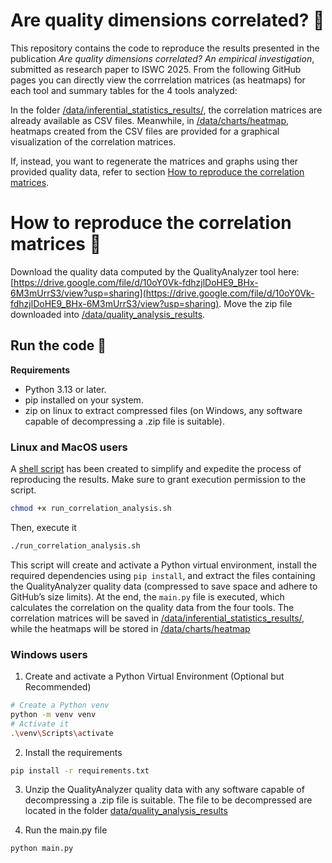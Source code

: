 # Are quality dimensions correlated? 🔎
This repository contains the code to reproduce the results presented in the publication *Are quality dimensions correlated? An empirical investigation*, submitted as research paper to ISWC 2025. From the following GitHub pages you can directly view the corrrelation matrices (as heatmaps) for each tool and summary tables for the 4 tools analyzed: 

In the folder [/data/inferential_statistics_results/](./data/inferential_statistics_results/), the correlation matrices are already available as CSV files. Meanwhile, in [/data/charts/heatmap](./data/charts/heatmap/), heatmaps created from the CSV files are provided for a graphical visualization of the correlation matrices.

If, instead, you want to regenerate the matrices and graphs using ther provided quality data, refer to section [How to reproduce the correlation matrices](#how-to-reproduce-the-correlation-matrices-).

# How to reproduce the correlation matrices 🔬
Download the quality data computed by the QualityAnalyzer tool here: [https://drive.google.com/file/d/10oY0Vk-fdhzjlDoHE9_BHx-6M3mUrrS3/view?usp=sharing](https://drive.google.com/file/d/10oY0Vk-fdhzjlDoHE9_BHx-6M3mUrrS3/view?usp=sharing). Move the zip file downloaded into [/data/quality_analysis_results](./data/quality_analysis_results/).

## Run the code 🚀
**Requirements**
- Python 3.13 or later.
- pip installed on your system.
- zip on linux to extract compressed files (on Windows, any software capable of decompressing a .zip file is suitable).
### Linux and MacOS users
A [shell script](run_correlation_analysis.sh) has been created to simplify and expedite the process of reproducing the results.
Make sure to grant execution permission to the script.
```sh
chmod +x run_correlation_analysis.sh
```

Then, execute it
```sh
./run_correlation_analysis.sh
```
This script will create and activate a Python virtual environment, install the required dependencies using ```pip install```, and extract the files containing the QualityAnalyzer quality data (compressed to save space and adhere to GitHub’s size limits).
At the end, the ```main.py``` file is executed, which calculates the correlation on the quality data from the four tools. The correlation matrices will be saved in [/data/inferential_statistics_results/](./data/inferential_statistics_results/), while the heatmaps will be stored in [/data/charts/heatmap](./data/charts/heatmap/)

### Windows users

1. Create and activate a Python Virtual Environment (Optional but Recommended)
```sh
# Create a Python venv
python -m venv venv
# Activate it
.\venv\Scripts\activate
```

2. Install the requirements
```sh
pip install -r requirements.txt
```

3. Unzip the QualityAnalyzer quality data with any software capable of decompressing a .zip file is suitable. The file to be decompressed are located in the folder [data/quality_analysis_results](./data/quality_analysis_results)

4. Run the main.py file

```sh
python main.py
```
